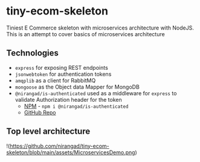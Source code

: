 # tiny-ecom-skeleton
Tiniest E Commerce skeleton with microservices architecture with NodeJS. This is an attempt to cover basics of microservices architecture

## Technologies

- ```express``` for exposing REST endpoints
- ```jsonwebtoken``` for authentication tokens
- ```amqplib``` as a client for RabbitMQ
- ```mongoose``` as the Object data Mapper for MongoDB
- ```@nirangad/is-authenticated``` used as a middleware for ```express``` to validate Authorization header for the token
  - [NPM](https://www.npmjs.com/package/@nirangad/is-authenticated) - ```npm i @nirangad/is-authenticated```
  - [GitHub Repo](https://github.com/nirangad/is-authenticated)


## Top level architecture

!(https://github.com/nirangad/tiny-ecom-skeleton/blob/main/assets/MicroservicesDemo.png)